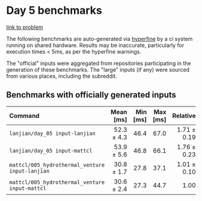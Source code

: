 # Day 5 benchmarks

[link to problem](http://adventofcode.com/2021/day/5)

The following benchmarks are auto-generated via [hyperfine](https://github.com/sharkdp/hyperfine) by a ci system running on shared hardware. Results may be inaccurate, particularly for execution times < 5ms, as per the hyperfine warnings.

The "official" inputs were aggregated from repositories participating in the generation of these benchmarks. The "large" inputs (if any) were sourced from various places, including the subreddit.

## Benchmarks with officially generated inputs
| Command | Mean [ms] | Min [ms] | Max [ms] | Relative |
|:---|---:|---:|---:|---:|
| `lanjian/day_05 input-lanjian` | 52.3 ± 4.3 | 46.4 | 67.0 | 1.71 ± 0.19 |
| `lanjian/day_05 input-mattcl` | 53.9 ± 5.6 | 46.8 | 66.1 | 1.76 ± 0.23 |
| `mattcl/005_hydrothermal_venture input-lanjian` | 30.8 ± 1.7 | 27.8 | 37.1 | 1.01 ± 0.10 |
| `mattcl/005_hydrothermal_venture input-mattcl` | 30.6 ± 2.4 | 27.3 | 44.7 | 1.00 |
